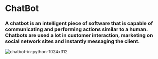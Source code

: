 # ChatBot
### A chatbot is an intelligent piece of software that is capable of communicating and performing actions similar to a human. Chatbots are used a lot in customer interaction, marketing on social network sites and instantly messaging the client.

![chatbot-in-python-1024x312](https://user-images.githubusercontent.com/68494604/97669303-d5946700-1aa9-11eb-8327-3d0c292bc07c.png)
